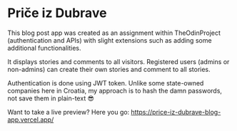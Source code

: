 # Priče iz Dubrave

This blog post app was created as an assignment within TheOdinProject (authentication and APIs) with slight extensions such as adding some additional functionalities. 

It displays stories and comments to all visitors. Registered users (admins or non-admins) can create their own stories and comment to all stories. 

Authentication is done using JWT token. Unlike some state-owned companies here in Croatia, my approach is to hash the damn passwords, not save them in plain-text 😎

Want to take a live preview? Here you go:
https://price-iz-dubrave-blog-app.vercel.app/